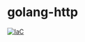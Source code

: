 # golang-http           

[![IaC](https://app.soluble.cloud/api/v1/public/badges/86df33fa-cb4c-47ce-8f66-e7bc94246f99.svg)](https://app.soluble.cloud/repos/details/github.com/michaelneale/cloudshell-tutorial)  
